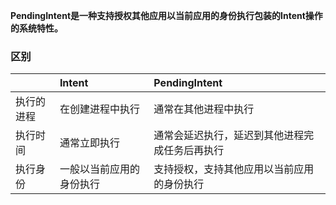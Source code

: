 **PendingIntent是一种支持授权其他应用以当前应用的身份执行包装的Intent操作的系统特性。**

### 区别

|       | Intent       | PendingIntent           |
| :---- | :----------- | :---------------------- |
| 执行的进程 | 在创建进程中执行     | 通常在其他进程中执行              |
| 执行时间  | 通常立即执行       | 通常会延迟执行，延迟到其他进程完成任务后再执行 |
| 执行身份  | 一般以当前应用的身份执行 | 支持授权，支持其他应用以当前应用的身份执行   |

